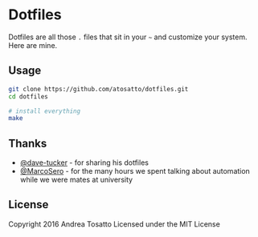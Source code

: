 # Dotfiles

Dotfiles are all those `.` files that sit in your `~` and customize your system.
Here are mine.

## Usage

```bash
git clone https://github.com/atosatto/dotfiles.git
cd dotfiles

# install everything
make
```

## Thanks

- [@dave-tucker](https://github.com/dave-tucker/) - for sharing his dotfiles
- [@MarcoSero](https://github.com/MarcoSero) - for the many hours we spent talking about automation while we were mates at university

## License

Copyright 2016 Andrea Tosatto
Licensed under the MIT License
